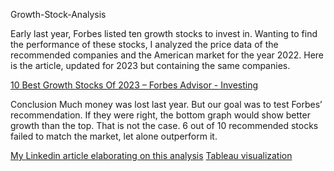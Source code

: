Growth-Stock-Analysis

Early last year, Forbes listed ten growth stocks to invest in. Wanting to find the performance of these stocks, I analyzed the price data of the recommended companies and the American market for the year 2022.
Here is the article, updated for 2023 but containing the same companies.

[10 Best Growth Stocks Of 2023 – Forbes Advisor - Investing](https://www.forbes.com/advisor/investing/best-growth-stocks/)

Conclusion
Much money was lost last year. 
But our goal was to test Forbes’ recommendation. If they were right, the bottom graph would show better growth than the top. That is not the case. 6 out of 10 recommended stocks failed to match the market, let alone outperform it.

[My Linkedin article elaborating on this analysis](https://www.linkedin.com/pulse/forbes-vs-market-puvanan-selvam)
[Tableau visualization](https://public.tableau.com/views/MarketVSGrowthStocksUpdated/MarketVSGrowthStocks?:language=en-US&:display_count=n&:origin=viz_share_link)
